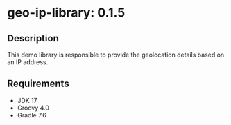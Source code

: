 # geo-ip-library: 0.1.5

## Description
This demo library is responsible to provide the geolocation details based on an IP address.

## Requirements

- JDK 17
- Groovy 4.0
- Gradle 7.6